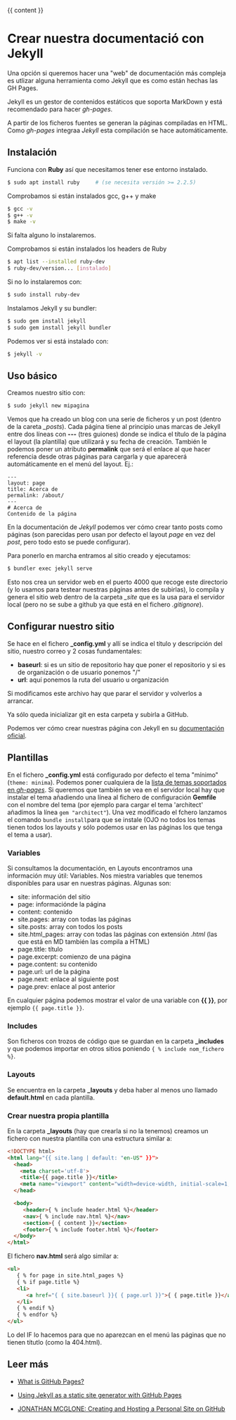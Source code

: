 {{ content }}

# Crear nuestra documentació con Jekyll
Una opción si queremos hacer una "web" de documentación más compleja es utlizar alguna herramienta como Jekyll que es como están hechas las GH Pages.

Jekyll es un gestor de contenidos estáticos que soporta MarkDown y está recomendado para hacer _gh-pages_.

A partir de los ficheros fuentes se generan la páginas compiladas en HTML. Como _gh-pages_ integraa _Jekyll_ esta compilación se hace automáticamente.

## Instalación
Funciona con **Ruby** así que necesitamos tener ese entorno instalado.
```bash 
$ sudo apt install ruby     # (se necesita versión >= 2.2.5)
```
Comprobamos si están instalados gcc, g++ y make
```bash 
$ gcc -v
$ g++ -v
$ make -v
```
Si falta alguno lo instalaremos.

Comprobamos si están instalados los headers de Ruby
```bash 
$ apt list --installed ruby-dev
$ ruby-dev/version... [instalado]
```
Si no lo instalaremos con:
```bash 
$ sudo install ruby-dev
```

Instalamos Jekyll y su bundler:
```bash 
$ sudo gem install jekyll
$ sudo gem install jekyll bundler
```

Podemos ver si está instalado con:
```bash 
$ jekyll -v
```


## Uso básico
Creamos nuestro sitio con:
```bash 
$ sudo jekyll new mipagina
```

Vemos que ha creado un blog con una serie de ficheros y un post (dentro de la careta _\_posts_). Cada página tiene al principio unas marcas de Jekyll entre dos líneas con **---** (tres guiones) donde se indica el título de la página el layout (la plantilla) que utilizará y su fecha de creación. También le podemos poner un atributo **permalink** que será el enlace al que hacer referencia desde otras páginas para cargarla y que aparecerá automáticamente en el menú del layout. Ej.:
```jekyll
---
layout: page
title: Acerca de
permalink: /about/
---
# Acerca de
Contenido de la página
```

En la documentación de _Jekyll_ podemos ver cómo crear tanto posts como páginas (son parecidas pero usan por defecto el layout _page_ en vez del _post_, pero todo esto se puede configurar).

Para ponerlo en marcha entramos al sitio creado y ejecutamos:
```bash 
$ bundler exec jekyll serve
```

Esto nos crea un servidor web en el puerto 4000 que recoge este directorio (y lo usamos para testear nuestras páginas antes de subirlas), lo compila y genera el sitio web dentro de la carpeta _\_site_ que es la usa para el servidor local (pero no se sube a github ya que está en el fichero _.gitignore_).

## Configurar nuestro sitio
Se hace en el fichero **\_config.yml** y allí se indica el título y descripción del sitio, nuestro correo y 2 cosas fundamentales:
- **baseurl**: si es un sitio de repositorio hay que poner el repositorio y si es de organización o de usuario ponemos "/"
- **url**: aquí ponemos la ruta del usuario u organización

Si modificamos este archivo hay que parar el servidor y volverlos a arrancar.

Ya sólo queda inicializar git en esta carpeta y subirla a GitHub.

Podemos ver cómo crear nuestras página con Jekyll en su [documentación oficial](https://jekyllrb.com/docs/).

## Plantillas
En el fichero **\_config.yml** está configurado por defecto el tema "mínimo" (`theme: minima`). Podemos poner cualquiera de la [lista de temas soportados en _gh-pages_](https://pages.github.com/themes/). Si queremos que también se vea en el servidor local hay que instalar el tema añadiendo una línea al fichero de configuración **Gemfile** con el nombre del tema (por ejemplo para cargar el tema 'architect' añadimos la línea `gem "architect"`). Una vez modificado el fchero lanzamos el comando `bundle install`para que se instale (OJO no todos los temas tienen todos los layouts y sólo podemos usar en las páginas los que tenga el tema a usar).

### Variables
Si consultamos la documentación, en Layouts encontramos una información muy útil: Variables. Nos miestra variables que tenemos disponibles para usar en nuestras páginas. Algunas son:
- site: información del sitio
- page: informaciónde la página
- content: contenido
- site.pages: array con todas las páginas
- site.posts: array con todos los posts
- site.html_pages: array con todas las páginas con extensión _.html_ (las que está en MD también las compila a HTML)
- page.title: título
- page.excerpt: comienzo de una página
- page.content: su contenido
- page.url: url de la página
- page.next: enlace al siguiente post
- page.prev: enlace al post anterior

En cualquier página podemos mostrar el valor de una variable con **{{ }}**, por ejemplo `{{ page.title }}`.

### Includes
Son ficheros con trozos de código que se guardan en la carpeta **\_includes** y que podemos importar en otros sitios poniendo `{ % include nom_fichero %}`.

### Layouts
Se encuentra en la carpeta **\_layouts** y deba haber al menos uno llamado **default.html** en cada plantilla.

### Crear nuestra propia plantilla
En la carpeta **\_layouts** (hay que crearla si no la tenemos) creamos un fichero con nuestra plantilla con una estructura similar a:
```html
<!DOCTYPE html>
<html lang="{{ site.lang | default: "en-US" }}">
  <head>
    <meta charset='utf-8'>
    <title>{{ page.title }}</title>
    <meta name="viewport" content="width=device-width, initial-scale=1, maximum-scale=1">
  </head>

  <body>
     <header>{ % include header.html %}</header>
     <nav>{ % include nav.html %}</nav>
     <section>{ { content }}</section>
     <footer>{ % include footer.html %}</footer>
  </body>
</html>
```
El fichero **nav.html** será algo similar a:
```html
<ul>
   { % for page in site.html_pages %}
   { % if page.title %}
   <li>
      <a href="{ { site.baseurl }}{ { page.url }}">{ { page.title }}</a>
   </li>
   { % endif %}
   { % endfor %}
</ul>
```
Lo del IF lo hacemos para que no aparezcan en el menú las páginas que no tienen títutlo (como la 404.html).


## Leer más
* [What is GitHub Pages?](https://help.github.com/categories/github-pages-basics/)

* [Using Jekyll as a static site generator with GitHub Pages](https://help.github.com/articles/using-jekyll-as-a-static-site-generator-with-github-pages/)

* [JONATHAN MCGLONE: Creating and Hosting a Personal Site on GitHub](http://jmcglone.com/guides/github-pages/)

